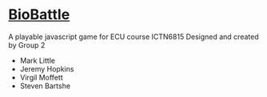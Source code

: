# [BioBattle](https://hopkinsje09.000webhostapp.com/biobattle/)

A playable javascript game for ECU course ICTN6815 
Designed and created by Group 2
* Mark Little
* Jeremy Hopkins
* Virgil Moffett
* Steven Bartshe

